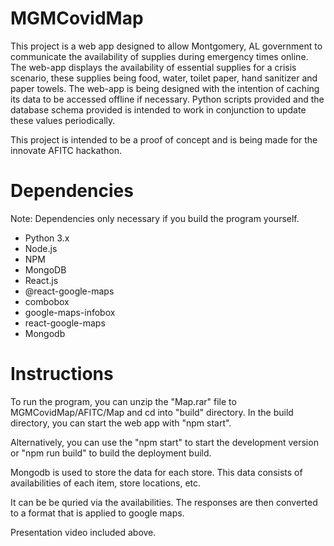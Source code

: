# MGMCovidMap
This project is a web app designed to allow Montgomery, AL government to communicate the availability of supplies during emergency times online. The web-app displays the availability of essential supplies for a crisis scenario, these supplies being food, water, toilet paper, hand sanitizer and paper towels. The web-app is being designed with the intention of caching its data to be accessed offline if necessary. Python scripts provided and the database schema provided is intended to work in conjunction to update these values periodically.

This project is intended to be a proof of concept and is being made for the innovate AFITC hackathon. 

# Dependencies

Note: Dependencies only necessary if you build the program yourself.

* Python 3.x
* Node.js
* NPM
* MongoDB
* React.js
* @react-google-maps
* combobox
* google-maps-infobox
* react-google-maps
* Mongodb

# Instructions

To run the program, you can unzip the "Map.rar" file to MGMCovidMap/AFITC/Map and cd into "build" directory. In the build directory, you can start the web app with "npm start".

Alternatively, you can use the "npm start" to start the development version or "npm run build" to build the deployment build. 

Mongodb is used to store the data for each store.  This data consists of availabilities of each item, store locations, etc.

It can be be quried via the availabilities.  The responses are then converted to a format that is applied to google maps.

Presentation video included above.
